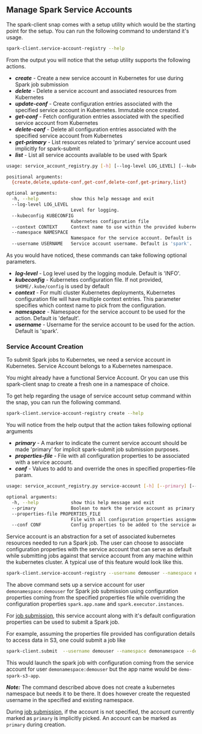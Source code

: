 ## Manage Spark Service Accounts

The spark-client snap comes with a setup utility which would be the starting point for the setup. You can
run the following command to understand it's usage.
```bash
spark-client.service-account-registry --help
```

From the output you will notice that the setup utility supports the following actions.
* ***create*** - Create a new service account in Kubernetes for use during Spark job submission
* ***delete*** - Delete a service account and associated resources from Kubernetes
* ***update-conf*** - Create configuration entries associated with the specified service account in Kubernetes. Immutable once created.
* ***get-conf*** - Fetch configuration entries associated with the specified service account from Kubernetes
* ***delete-conf*** - Delete all configuration entries associated with the specified service account from Kubernetes
* ***get-primary*** - List resources related to 'primary' service account used implicitly for spark-submit
* ***list*** - List all service accounts available to be used with Spark

```bash
usage: service_account_registry.py [-h] [--log-level LOG_LEVEL] [--kubeconfig KUBECONFIG] [--context CONTEXT] [--namespace NAMESPACE] [--username USERNAME] {create,delete,update-conf,get-conf,delete-conf,get-primary,list} ...

positional arguments:
  {create,delete,update-conf,get-conf,delete-conf,get-primary,list}

optional arguments:
  -h, --help            show this help message and exit
  --log-level LOG_LEVEL
                        Level for logging.
  --kubeconfig KUBECONFIG
                        Kubernetes configuration file
  --context CONTEXT     Context name to use within the provided kubernetes configuration file
  --namespace NAMESPACE
                        Namespace for the service account. Default is 'default'.
  --username USERNAME   Service account username. Default is 'spark'.
```

As you would have noticed, these commands can take following optional parameters.
* ***log-level*** - Log level used by the logging module. Default is 'INFO'.
* ***kubeconfig*** - Kubernetes configuration file. If not provided, ```$HOME/.kube/config``` is used by default
* ***context*** - For multi cluster Kubernetes deployments, Kubernetes configuration file will have multiple context entries. This parameter specifies which context name to pick from the configuration.
* ***namespace*** - Namespace for the service account to be used for the action. Default is 'default'.
* ***username*** - Username for the service account to be used for the action. Default is 'spark'.

### Service Account Creation
To submit Spark jobs to Kubernetes, we need a service account in Kubernetes. Service Account belongs to a Kubernetes namespace. 

You might already have a functional Service Account. Or you can use this spark-client snap to create a fresh one in a namespace of choice.

To get help regarding the usage of service account setup command within the snap, you can run the following command.

```bash
spark-client.service-account-registry create --help
```

You will notice from the help output that the action takes following optional arguments
* ***primary*** - A marker to indicate the current service account should be made 'primary' for implicit spark-submit job submission purposes.
* ***properties-file*** - File with all configuration properties to be associated with a service account.
* ***conf*** - Values to add to and override the ones in specified properties-file param.

```bash
usage: service_account_registry.py service-account [-h] [--primary] [--properties-file PROPERTIES_FILE] [--conf CONF]

optional arguments:
  -h, --help            show this help message and exit
  --primary             Boolean to mark the service account as primary.
  --properties-file PROPERTIES_FILE
                        File with all configuration properties assignments.
  --conf CONF           Config properties to be added to the service account.
```
Service account is an abstraction for a set of associated kubernetes resources needed to run a Spark job. The user can choose to associate configuration properties 
with the service account that can serve as default while submitting jobs against that service account from any machine within the kubernetes cluster. A typical use 
of this feature would look like this.

```bash
spark-client.service-account-registry --username demouser --namespace demonamespace create --properties-file /home/demouser/conf/spark-defaults.conf --conf spark.app.name=demo-spark-app --conf spark.executor.instances=3
```

The above command sets up a service account for user ```demonamespace:demouser``` for Spark job submission using configuration properties coming from the specified 
properties file while overriding the configuration properties ```spark.app.name``` and ```spark.executor.instances```.

For [job submission](/docs/tutorial/submit.mdsubmit.md), this service account along with it's default configuration properties can be used to submit a Spark job. 

For example, assuming the properties file provided has configuration details to access data in S3, one could submit a job like
```bash
spark-client.submit  --username demouser --namespace demonamespace --deploy-mode cluster --conf spark.app.name=demo-spark-s3-app $S3_PATH_FOR_CODE_FILE
```
This would launch the spark job with configuration coming from the service account for user ```demonamespace:demouser``` but the app name would be ```demo-spark-s3-app```. 

**_Note:_** The command described above does not create a kubernetes namespace but needs it to be there. It does however create the requested username in the specified and existing namespace.

During [job submission](/docs/tutorial/submit.mdsubmit.md), if the account is not specified, the account currently marked as ```primary``` is implicitly picked. An account can be marked as ```primary``` during creation.
